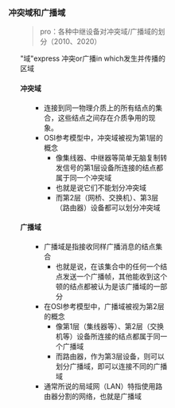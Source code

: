 <div style="float: left; width: 64%; padding: 1%;">

### 冲突域和广播域

<ul>

>pro：各种中继设备对冲突域/广播域的划分（2010、2020）

"域"express 冲突or广播in which发生并传播的区域

#### 冲突域

<ul>

- 连接到同一物理介质上的所有结点的集合，这些结点之间存在介质争用的现象。
- OSI参考模型中，冲突域被视为第1层的概念
  - 像集线器、中继器等简单无脑复制转发信号的第1层设备所连接的结点都属于同一个冲突域
  - 也就是说它们不能划分冲突域
  - 而第2层（网桥、交换机）、第3层（路由器）设备都可以划分冲突域

</ul>

#### 广播域

<ul>

- 广播域是指接收同样广播消息的结点集合
  - 也就是说，在该集合中的任何一个结点发送一个广播帧，其他能收到这个顿的结点都被认为是该广播域的一部分
- 在OSI参考模型中，广播域被视为第2层的概念
  - 像第1层（集线器等）、第2层（交换机等）设备所连接的结点都属于同一个广播域
  - 而路由器，作为第3层设备，则可以划分广播域，即可以连接不同的广播域
- 通常所说的局域网（LAN）特指使用路由器分割的网络，也就是广播域

</ul>

</ul>

</ul>

</div>
<div style="float: right; width: 26%; padding: 1%;">

</div>
<div style="clear: both;"></div>

